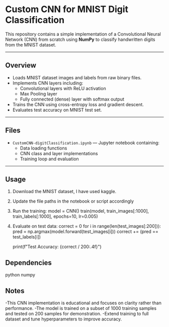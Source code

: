 # Custom CNN for MNIST Digit Classification

This repository contains a simple implementation of a Convolutional Neural Network (CNN) from scratch using **NumPy** to classify handwritten digits from the MNIST dataset.

---

## Overview

- Loads MNIST dataset images and labels from raw binary files.
- Implements CNN layers including:
  - Convolutional layers with ReLU activation
  - Max Pooling layer
  - Fully connected (dense) layer with softmax output
- Trains the CNN using cross-entropy loss and gradient descent.
- Evaluates test accuracy on MNIST test set.

---

## Files

- `CustomCNN-digitClassification.ipynb` — Jupyter notebook containing:
  - Data loading functions
  - CNN class and layer implementations
  - Training loop and evaluation

---

## Usage

1. Download the MNIST dataset, I have used kaggle.

2. Update the file paths in the notebook or script accordingly
3. Run the training:
    model = CNN()
    train(model, train_images[:1000], train_labels[:1000], epochs=10, lr=0.005)
4. Evaluate on test data:
    correct = 0
    for i in range(len(test_images[:200])):
        pred = np.argmax(model.forward(test_images[i]))
        correct += (pred == test_labels[i])
    
    print(f"Test Accuracy: {correct / 200:.4f}")

   
## Dependencies
python
numpy

   
## Notes
-This CNN implementation is educational and focuses on clarity rather than performance.
-The model is trained on a subset of 1000 training samples and tested on 200 samples for demonstration.
-Extend training to full dataset and tune hyperparameters to improve accuracy.


